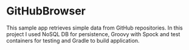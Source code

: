 # GitHubBrowser
This sample app retrieves simple data from GitHub repositories.
In this project I used NoSQL DB for persistence,
Groovy with Spock and test containers for testing and Gradle to build application.